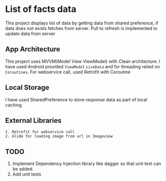 # List of facts data

This project displays list of data by getting data from shared preference, if data does not exists fetches from server.
Pull to refresh is implemented to update data from server

## App Architecture
This project uses MVVM(Model View ViewModel) with Clean architecture.
I have used Android provided `ViewModel` `LiveData` and for threading relied on `Coroutines`.
For webservice call, used Retrofit with Coroutine

## Local Storage
I have used SharedPreference to store response data as part of local caching

## External Libraries
    1. Retrofit for webservice call
    2. Glide for loading image from url in Imageview

## TODO
1. Implement Dependency Injection library like dagger so that unit test can be added.
2. Add unit tests